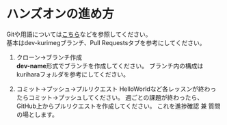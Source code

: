 # ハンズオンの進め方
Gitや用語については[こちら](https://qiita.com/nnahito/items/e546b27f73e7be131d4e)などを参照してください。  
基本はdev-kurimegブランチ、Pull Requestsタブを参考にしてください。

1. クローン→ブランチ作成  
**dev-name**形式でブランチを作成してください。
ブランチ内の構成はkuriharaフォルダを参考にしてください。

2. コミット→プッシュ→プルリクエスト
HelloWorldなど各レッスンが終わったらコミット→プッシュしてください。
週ごとの課題が終わったら、GitHub上からプルリクエストを作成してください。
これを進捗確認 兼 質問の場とします。




